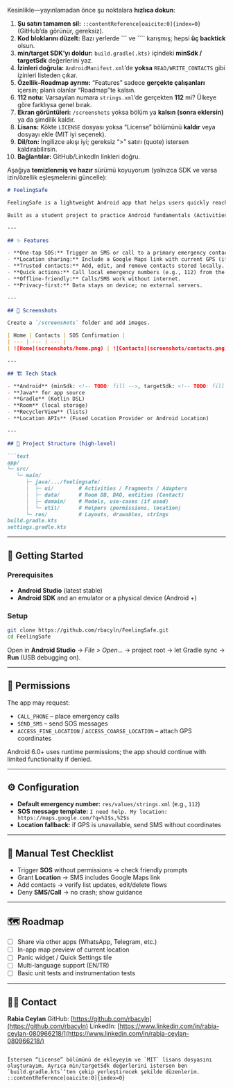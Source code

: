 Kesinlikle—yayınlamadan önce şu noktalara **hızlıca dokun**:

1. **Şu satırı tamamen sil:** `::contentReference[oaicite:0]{index=0}` (GitHub’da görünür, gereksiz).
2. **Kod bloklarını düzelt:** Bazı yerlerde ``` ve ```` karışmış; hepsi **üç backtick** olsun.
3. **min/target SDK’yı doldur:** `build.gradle(.kts)` içindeki **minSdk / targetSdk** değerlerini yaz.
4. **İzinleri doğrula:** `AndroidManifest.xml`’de **yoksa** `READ/WRITE_CONTACTS` gibi izinleri listeden çıkar.
5. **Özellik–Roadmap ayrımı:** “Features” sadece **gerçekte çalışanları** içersin; planlı olanlar “Roadmap”te kalsın.
6. **112 notu:** Varsayılan numara `strings.xml`’de gerçekten **112** mi? Ülkeye göre farklıysa genel bırak.
7. **Ekran görüntüleri:** `/screenshots` yoksa bölüm ya **kalsın (sonra eklersin)** ya da şimdilik kaldır.
8. **Lisans:** Kökte `LICENSE` dosyası yoksa “License” bölümünü **kaldır** veya dosyayı ekle (MIT iyi seçenek).
9. **Dil/ton:** İngilizce akışı iyi; gereksiz “>” satırı (quote) istersen kaldırabilirsin.
10. **Bağlantılar:** GitHub/LinkedIn linkleri doğru.

Aşağıya **temizlenmiş ve hazır** sürümü koyuyorum (yalnızca SDK ve varsa izin/özellik eşleşmelerini güncelle):

````markdown
# FeelingSafe

FeelingSafe is a lightweight Android app that helps users quickly reach trusted contacts and local emergency services. Open the app → trigger SOS → share location and notify selected contacts.

Built as a student project to practice Android fundamentals (Activities, Intents, permissions, RecyclerView, Room) and clean app structure.

---

## ✨ Features

- **One-tap SOS:** Trigger an SMS or call to a primary emergency contact.
- **Location sharing:** Include a Google Maps link with current GPS (if permission granted).
- **Trusted contacts:** Add, edit, and remove contacts stored locally.
- **Quick actions:** Call local emergency numbers (e.g., 112) from the home screen.
- **Offline-friendly:** Calls/SMS work without internet.
- **Privacy-first:** Data stays on device; no external servers.

---

## 📸 Screenshots

Create a `/screenshots` folder and add images.

| Home | Contacts | SOS Confirmation |
| --- | --- | --- |
| ![Home](screenshots/home.png) | ![Contacts](screenshots/contacts.png) | ![SOS](screenshots/sos.png) |

---

## 🏗️ Tech Stack

- **Android** (minSdk: <!-- TODO: fill -->, targetSdk: <!-- TODO: fill -->)
- **Java** for app source
- **Gradle** (Kotlin DSL)
- **Room** (local storage)
- **RecyclerView** (lists)
- **Location APIs** (Fused Location Provider or Android Location)

---

## 📂 Project Structure (high-level)

```text
app/
└─ src/
   └─ main/
      ├─ java/.../feelingsafe/
      │  ├─ ui/        # Activities / Fragments / Adapters
      │  ├─ data/      # Room DB, DAO, entities (Contact)
      │  ├─ domain/    # Models, use-cases (if used)
      │  └─ util/      # Helpers (permissions, location)
      └─ res/          # Layouts, drawables, strings
build.gradle.kts
settings.gradle.kts
````

---

## 🚀 Getting Started

### Prerequisites

* **Android Studio** (latest stable)
* **Android SDK** and an emulator or a physical device (Android <!-- TODO: version -->+)

### Setup

```bash
git clone https://github.com/rbacyln/FeelingSafe.git
cd FeelingSafe
```

Open in **Android Studio** → *File > Open…* → project root → let Gradle sync → **Run** (USB debugging on).

---

## 🔐 Permissions

The app may request:

* `CALL_PHONE` – place emergency calls
* `SEND_SMS` – send SOS messages
* `ACCESS_FINE_LOCATION` / `ACCESS_COARSE_LOCATION` – attach GPS coordinates

<!-- Remove if not used:
- `READ_CONTACTS` / `WRITE_CONTACTS` – import or manage contacts
-->

Android 6.0+ uses runtime permissions; the app should continue with limited functionality if denied.

---

## ⚙️ Configuration

* **Default emergency number:** `res/values/strings.xml` (e.g., `112`)
* **SOS message template:**
  `I need help. My location: https://maps.google.com/?q=%1$s,%2$s`
* **Location fallback:** if GPS is unavailable, send SMS without coordinates

---

## 🧪 Manual Test Checklist

* Trigger **SOS** without permissions → check friendly prompts
* Grant **Location** → SMS includes Google Maps link
* Add contacts → verify list updates, edit/delete flows
* Deny **SMS/Call** → no crash; show guidance

---

## 🗺️ Roadmap

* [ ] Share via other apps (WhatsApp, Telegram, etc.)
* [ ] In-app map preview of current location
* [ ] Panic widget / Quick Settings tile
* [ ] Multi-language support (EN/TR)
* [ ] Basic unit tests and instrumentation tests

---

## 🙋‍♀️ Contact

**Rabia Ceylan**
GitHub: [https://github.com/rbacyln](https://github.com/rbacyln)
LinkedIn: [https://www.linkedin.com/in/rabia-ceylan-080966218/](https://www.linkedin.com/in/rabia-ceylan-080966218/)

```

İstersen “License” bölümünü de ekleyeyim ve `MIT` lisans dosyasını oluşturayım. Ayrıca min/targetSdk değerlerini istersen ben `build.gradle.kts`’ten çekip yerleştirecek şekilde düzenlerim.
::contentReference[oaicite:0]{index=0}
```
